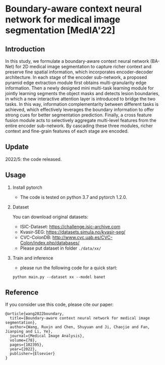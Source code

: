# Boundary-aware context neural network for medical image segmentation [MedIA'22]

## Introduction

In this study, we formulate a boundary-aware context neural network (BA-Net) for 2D medical image segmentation to capture richer context and preserve fine spatial information, which incorporates encoder-decoder architecture. In each stage of the encoder sub-network, a proposed pyramid edge extraction module first obtains multi-granularity edge information. Then a newly designed mini multi-task learning module for jointly learning segments the object masks and detects lesion boundaries, in which a new interactive attention layer is introduced to bridge the two tasks. In this way, information complementarity between different tasks is achieved, which effectively leverages the boundary information to offer strong cues for better segmentation prediction. Finally, a cross feature fusion module acts to selectively aggregate multi-level features from the entire encoder sub-network. By cascading these three modules, richer context and fine-grain features of each stage are encoded.


## Update

2022/5: the code released.

## Usage

1. Install pytorch 

   - The code is tested on python 3.7 and pytorch 1.2.0.

2. Dataset
   
   You can download original datasets:
   - ISIC-Dataset: https://challenge.isic-archive.com
   - Kvasir-SEG: https://datasets.simula.no/kvasir-seg/
   - CVC-ColonDB: http://www.cvc.uab.es/CVC-Colon/index.php/databases/
   - Please put dataset in folder `./data/xx/`

3. Train and inference

   - please run the following code for a quick start:
   ```
   python main.py --dataset xx --model banet
   ```

## Reference

If you consider use this code, please cite our paper:

```
@article{wang2022boundary,
  title={Boundary-aware context neural network for medical image segmentation},
  author={Wang, Ruxin and Chen, Shuyuan and Ji, Chaojie and Fan, Jianping and Li, Ye},
  journal={Medical Image Analysis},
  volume={78},
  pages={102395},
  year={2022},
  publisher={Elsevier}
}
```

     
 
